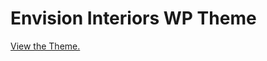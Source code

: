 # Envision Interiors WP Theme
[View the Theme.](https://github.com/gabeshaughnessy/envision_theme/tree/master/wp-content/themes/envision2015)